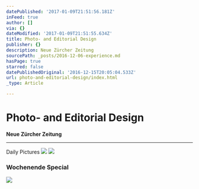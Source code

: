 ```yaml
---
datePublished: '2017-01-09T21:51:56.181Z'
inFeed: true
author: []
via: {}
dateModified: '2017-01-09T21:51:55.634Z'
title: Photo- and Editorial Design
publisher: {}
description: Neue Zürcher Zeitung
sourcePath: _posts/2016-12-06-experience.md
hasPage: true
starred: false
datePublishedOriginal: '2016-12-15T20:05:04.533Z'
url: photo-and-editorial-design/index.html
_type: Article

---
```

# Photo- and Editorial Design

**Neue Zürcher Zeitung**

---

Daily Pictures
![](https://the-grid-user-content.s3-us-west-2.amazonaws.com/4d71dab3-d720-458a-bdf6-4e3793cf1a83.png)
![](https://the-grid-user-content.s3-us-west-2.amazonaws.com/af40bc7d-38a4-4a8c-a463-e0c23238cf41.png)

### Wochenende Special
![](https://the-grid-user-content.s3-us-west-2.amazonaws.com/de26b973-ea08-4fc4-a936-1c4bd9218920.jpg)
